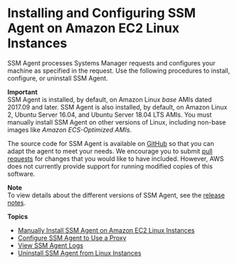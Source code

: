 # Installing and Configuring SSM Agent on Amazon EC2 Linux Instances<a name="sysman-install-ssm-agent"></a>

SSM Agent processes Systems Manager requests and configures your machine as specified in the request\. Use the following procedures to install, configure, or uninstall SSM Agent\.

**Important**  
SSM Agent is installed, by default, on Amazon Linux *base* AMIs dated 2017\.09 and later\. SSM Agent is also installed, by default, on Amazon Linux 2, Ubuntu Server 16\.04, and Ubuntu Server 18\.04 LTS AMIs\.
You must manually install SSM Agent on other versions of Linux, including non\-base images like *Amazon ECS\-Optimized AMIs*\.

The source code for SSM Agent is available on [GitHub](https://github.com/aws/amazon-ssm-agent) so that you can adapt the agent to meet your needs\. We encourage you to submit [pull requests](https://github.com/aws/amazon-ssm-agent/blob/master/CONTRIBUTING.md) for changes that you would like to have included\. However, AWS does not currently provide support for running modified copies of this software\.

**Note**  
To view details about the different versions of SSM Agent, see the [release notes](https://github.com/aws/amazon-ssm-agent/blob/master/RELEASENOTES.md)\.

**Topics**
+ [Manually Install SSM Agent on Amazon EC2 Linux Instances](sysman-manual-agent-install.md)
+ [Configure SSM Agent to Use a Proxy](sysman-proxy-with-ssm-agent.md)
+ [View SSM Agent Logs](sysman-agent-logs.md)
+ [Uninstall SSM Agent from Linux Instances](sysman-uninstall-agent.md)